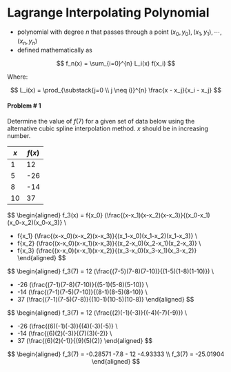 # Lagrange Interpolating Polynomial
- polynomial with degree $n$ that passes through a point $(x_0, y_0), (x_1, y_1), \cdots, (x_n, y_n)$
- defined mathematically as

$$
f_n(x) = \sum_{i=0}^{n} L_i(x) f(x_i)
$$

Where:

$$
L_i(x) = \prod_{\substack{j=0 \\ j \neq i}}^{n} \frac{x - x_j}{x_i - x_j}
$$



#### Problem # 1

Determine the value of $f(7)$ for a given set of data below using the alternative cubic spline interpolation method. $x$ should be in increasing number. 

| $x$ | $f(x)$ |
|-----|--------|
| 1   | 12     |
| 5   | -26    |
| 8   | -14    |
| 10  | 37     |

$$
\begin{aligned}
f_3(x) = f{x_0} (\frac{(x-x_1)(x-x_2)(x-x_3)}{(x_0-x_1)(x_0-x_2)(x_0-x_3)} \\
+ f{x_1} (\frac{(x-x_0)(x-x_2)(x-x_3)}{(x_1-x_0)(x_1-x_2)(x_1-x_3)} \\
+ f{x_2} (\frac{(x-x_0)(x-x_1)(x-x_3)}{(x_2-x_0)(x_2-x_1)(x_2-x_3)} \\
+ f{x_3} (\frac{(x-x_0)(x-x_1)(x-x_2)}{(x_3-x_0)(x_3-x_1)(x_3-x_2)}
\end{aligned}
$$

$$
\begin{aligned}
f_3(7) = 12 (\frac{(7-5)(7-8)(7-10)}{(1-5)(1-8)(1-10)}) \\
+ -26 (\frac{(7-1)(7-8)(7-10)}{(5-1)(5-8)(5-10)} \\
+ -14 (\frac{(7-1)(7-5)(7-10)}{(8-1)(8-5)(8-10)} \\
+ 37 (\frac{(7-1)(7-5)(7-8)}{(10-1)(10-5)(10-8)}
\end{aligned}
$$

$$
\begin{aligned}
f_3(7) = 12 (\frac{(2)(-1)(-3)}{(-4)(-7)(-9)}) \\
+ -26 (\frac{(6)(-1)(-3)}{(4)(-3)(-5)} \\
+ -14 (\frac{(6)(2)(-3)}{(7)(3)(-2)} \\
+ 37 (\frac{(6)(2)(-1)}{(9)(5)(2)}
\end{aligned}
$$

$$
\begin{aligned}
f_3(7) = -0.28571 -7.8 - 12 -4.93333 \\
f_3(7) = -25.01904
\end{aligned}
$$
